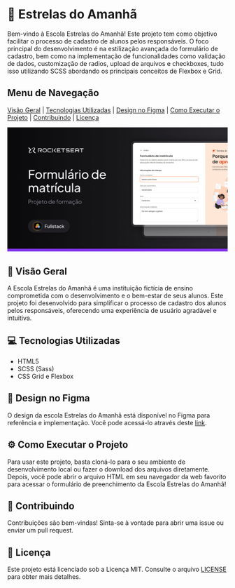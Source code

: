# 🌟 Estrelas do Amanhã

Bem-vindo à Escola Estrelas do Amanhã! Este projeto tem como objetivo facilitar o processo de cadastro de alunos pelos responsáveis. O foco principal do desenvolvimento é na estilização avançada do formulário de cadastro, bem como na implementação de funcionalidades como validação de dados, customização de radios, upload de arquivos e checkboxes, tudo isso utilizando SCSS abordando os principais conceitos de Flexbox e Grid.

## Menu de Navegação

[Visão Geral](#visao-geral) | [Tecnologias Utilizadas](#tecnologias-utilizadas) | [Design no Figma](#design-no-figma) | [Como Executar o Projeto](#executar-o-projeto) | [Contribuindo](#contribuindo) | [Licença](#licenca)

![Preview do Portal de Notícias](https://raw.githubusercontent.com/taylosstls/mba-rocket/main/mod-1/html-and-css-module/projeto-estrelas-do-amanha/assets/project-estrelas-do-amanha.png)

## 🚀 Visão Geral

A Escola Estrelas do Amanhã é uma instituição fictícia de ensino comprometida com o desenvolvimento e o bem-estar de seus alunos. Este projeto foi desenvolvido para simplificar o processo de cadastro dos alunos pelos responsáveis, oferecendo uma experiência de usuário agradável e intuitiva.

## 💻 Tecnologias Utilizadas

- HTML5
- SCSS (Sass)
- CSS Grid e Flexbox

## 🎨 Design no Figma

O design da escola Estrelas do Amanhã está disponível no Figma para referência e implementação. Você pode acessá-lo através deste [link](https://www.figma.com/community/file/1365016793556649696).

## ⚙️ Como Executar o Projeto

Para usar este projeto, basta cloná-lo para o seu ambiente de desenvolvimento local ou fazer o download dos arquivos diretamente. Depois, você pode abrir o arquivo HTML em seu navegador da web favorito para acessar o formulário de preenchimento da Escola Estrelas do Amanhã!

## 🤝 Contribuindo

Contribuições são bem-vindas! Sinta-se à vontade para abrir uma issue ou enviar um pull request.

## 📝 Licença

Este projeto está licenciado sob a Licença MIT. Consulte o arquivo [LICENSE](LICENSE) para obter mais detalhes.
